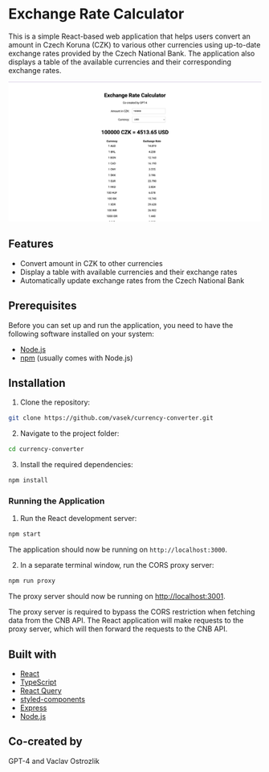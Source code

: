 # Exchange Rate Calculator

This is a simple React-based web application that helps users convert an amount in Czech Koruna (CZK) to various other currencies using up-to-date exchange rates provided by the Czech National Bank. The application also displays a table of the available currencies and their corresponding exchange rates.

![Exchange Rate Calculator Screenshot](./screenshot.png)

## Features

- Convert amount in CZK to other currencies
- Display a table with available currencies and their exchange rates
- Automatically update exchange rates from the Czech National Bank

## Prerequisites

Before you can set up and run the application, you need to have the following software installed on your system:

- [Node.js](https://nodejs.org/)
- [npm](https://www.npmjs.com/) (usually comes with Node.js)

## Installation

1. Clone the repository:

```bash
git clone https://github.com/vasek/currency-converter.git
```

2. Navigate to the project folder:

```bash
cd currency-converter
```

3. Install the required dependencies:

```bash
npm install
```

### Running the Application

1. Run the React development server:

```bash
npm start
```

The application should now be running on `http://localhost:3000`.

2. In a separate terminal window, run the CORS proxy server:

```bash
npm run proxy
```

The proxy server should now be running on [http://localhost:3001](http://localhost:3001).

The proxy server is required to bypass the CORS restriction when fetching data from the CNB API. The React application will make requests to the proxy server, which will then forward the requests to the CNB API.

## Built with

- [React](https://reactjs.org/)
- [TypeScript](https://www.typescriptlang.org/)
- [React Query](https://react-query.tanstack.com/)
- [styled-components](https://styled-components.com/)
- [Express](https://expressjs.com/)
- [Node.js](https://nodejs.org/)

## Co-created by

GPT-4 and Vaclav Ostrozlik
